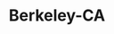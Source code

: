 ---
title: Berkeley-CA
slug: berkeley-ca
f_state:
- cms/state/california.md
f_locations:
- cms/payday-loan/california-check-cashing-5929.md
- cms/payday-loan/california-check-cashing-5936.md
- cms/payday-loan/califrnia-check-cashing-stores-5966.md
- cms/payday-loan/check-center-11027.md
- cms/payday-loan/check-center-11034.md
- cms/payday-loan/check-into-cash-11614.md
- cms/payday-loan/no-hassel-check-cashing-inc-23058.md
- cms/payday-loan/no-hassle-check-cashing-inc-23059.md
updated-on: '2024-05-30T13:41:28.615Z'
created-on: '2024-05-30T13:41:28.615Z'
published-on: '2024-05-30T13:54:32.469Z'
f_city: Berkeley
layout: '[city].html'
tags: city
---